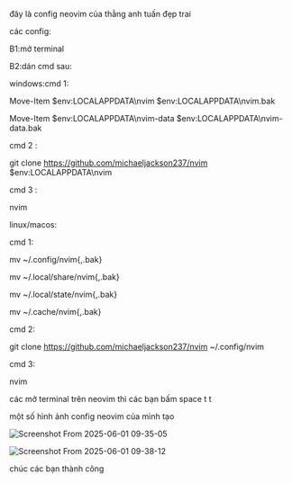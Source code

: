 đây là config neovim của thằng anh tuấn đẹp trai

các config:

B1:mở terminal

B2:dán cmd sau:

windows:cmd 1:

Move-Item $env:LOCALAPPDATA\nvim $env:LOCALAPPDATA\nvim.bak

Move-Item $env:LOCALAPPDATA\nvim-data $env:LOCALAPPDATA\nvim-data.bak


cmd 2 :

git clone https://github.com/michaeljackson237/nvim $env:LOCALAPPDATA\nvim

cmd 3 : 

nvim

linux/macos:

cmd 1:

mv ~/.config/nvim{,.bak}

mv ~/.local/share/nvim{,.bak}

mv ~/.local/state/nvim{,.bak}

mv ~/.cache/nvim{,.bak}

cmd 2:

git clone https://github.com/michaeljackson237/nvim ~/.config/nvim

cmd 3:

nvim

các mở terminal trên neovim thì các bạn bấm space t t

một số hình ảnh config neovim của mình tạo

![Screenshot From 2025-06-01 09-35-05](https://github.com/user-attachments/assets/1e1a5ad7-2ee3-4f42-8183-ecf346d1292c)

![Screenshot From 2025-06-01 09-38-12](https://github.com/user-attachments/assets/c67b07be-6640-4772-9bac-0e9dee653982)


chúc các bạn thành công

